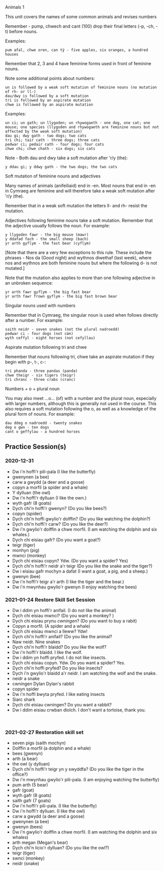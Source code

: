Animals 1

This unit covers the names of some common animals and revises numbers

Remember - pump, chwech and cant (100) drop their final letters (-p, -ch, -t) before nouns.

Examples:

    pum afal, chwe oren, can tŷ - five apples, six oranges, a hundred houses

Remember that 2, 3 and 4 have feminine forms used in front of feminine nouns.

Note some additional points about numbers:

    un is followed by a weak soft mutation of feminine nouns (no mutation of rh- or ll-)
    dau/dwy is followed by a soft mutation
    tri is followed by an aspirate mutation
    chwe is followed by an aspirate mutation

Examples:

    un ci; un gath; un llygoden; un rhywogaeth - one dog, one cat; one mouse; one species (llygoden and rhywogaeth are feminine nouns but not affected by the weak soft mutation)
    dau gi; dwy gath - two dogs; two cats
    tri chi; tair cath - three dogs; three cats
    pedwar ci; pedair cath - four dogs; four cats
    chwe chi; chwe chath - six dogs; six cats

Note - Both dau and dwy take a soft mutation after 'r/y (the):

    y ddau gi; y ddwy gath - the two dogs; the two cats

Soft mutation of feminine nouns and adjectives

Many names of animals (anifeiliaid) end in -en. Most nouns that end in -en in Cymraeg are feminine and will therefore take a weak soft mutation after 'r/y (the).

Remember that in a weak soft mutation the letters ll- and rh- resist the mutation.

Adjectives following feminine nouns take a soft mutation. Remember that the adjective usually follows the noun. For example:

    y llygoden fawr - the big mouse (mawr)
    y ddafad fach - the small sheep (bach)
    yr arth gyflym - the fast bear (cyflym)

[Note that there are a very few exceptions to this rule. These include the phrases - Nos da (Good night) and wythnos diwethaf (last week), where nos and wythnos are both feminine nouns but where the following d- is not mutated.]

Note that the mutation also applies to more than one following adjective in an unbroken sequence:

    yr arth fawr gyflym - the big fast bear
    yr arth fawr frown gyflym - the big fast brown bear

Singular nouns used with numbers

Remember that in Cymraeg, the singular noun is used when follows directly after a number. For example:

    saith neidr - seven snakes (not the plural nadroedd)
    pedwar ci - four dogs (not cŵn)
    wyth ceffyl - eight horses (not cefyllau)

Aspirate mutation following tri and chwe

Remember that nouns following tri, chwe take an aspirate mutation if they begin with p-, t-, c-:

    tri phanda - three pandas (panda)
    chwe theigr - six tigers (teigr)
    tri chranc - three crabs (cranc)

Numbers + o + plural noun

You may also meet ...o... (of) with a number and the plural noun, especially with larger numbers, although this is generally not used in the course. This also requires a soft mutation following the o, as well as a knowledge of the plural form of nouns. For example:

    dau ddeg o nadroedd - twenty snakes
    deg o gŵn - ten dogs
    cant o geffylau - a hundred horses

## Practice Session(s)
### 2020-12-31
* Dw i'n hoffi'r pili-pala (I like the butterfly)
* gwenynen (a bee)
* carw a gwydd (a deer and a goose)
* copyn a morfil (a spider and a whale)
* Y dylluan (the owl)
* Dw i'n hoffi'r dylluan (I like the own.)
* wyth gafr (8 goats)
* Dych chi'n hoffi'r gwenyn? (Do you like bees?)
* copyn (spider)
* Dych chi'n hoffi gwylio'r dolffin? (Do you like watching the dolphin?)
* Dych chi'n hoffi'r carw? (Do you like the deer?)
* Dw i'n gwylio'r dolffin a chwe morfil. (I am watching the dolphin and six whales.)
* Dych chi eisiau gafr? (Do you want a goat?)
* teigr (tiger)
* monhyn (pig)
* mwnci (monkey)
* Dych chi eisiau copyn?  Ydw. (Do you want a spider? Yes)
* Dych chi'n hoffi'r neidr a'r teigr (Do you like the snake and the tiger?)
* Dw i eisiau gafr mochyn a dafat (I want a goat, a pig, and a sheep.)
* gwenyn (bee)
* Dw i'n hoffi'r teigr a'r arth (I like the tiger and the bear.)
* Dw i'n mwynhau gwylio'r gwenyn (I enjoy watching the bees)


### 2021-01-24 Restore Skill Set Session 
* Dw i ddim yn hoffi'r anifail. (I do not like the animal)
* Dych chi eisiau mwnci? (Do you want a monkey? )
* Dych chi eisiau prynu _cwningen_? (Do you want to buy a rabit) 
* Copyn a morfil. (A spider and a whale)
* Dych chi eisiau mwnci a lleww? Ydw! 
* Dych chi'n hoffi'r anifail? (Do you like the animal? 
* Naw neidr. Nine snakes 
* Dych chi'n hoffi'r blaidd?  Do you like the wolf?
* Dw i'n hoffi'r blaidd. I like the wolf. 
* Dw i ddim yn hoffi pryfed. I do not like insects.
* Dych chi eisiau copyn. Ydw. Do you want a spider? Yes. 
* Dych chi'n hoffi pryfed? Do you like insects?
* Dych i'n gwylio'r blaidd a'r neidr. I am watching the wolf and the snake. 
* neidr a snake 
* cwningen Dylan Dylan's rabbit 
* copyn spider 
* Dw i'n hoffi bwyta pryfed. I like eating insects 
* Siarc shark 
* Dych chi eisiau cwningen? Do you want a rabbit?
* Dw i ddim eisiau crwban diolch. I don't want a tortoise, thank you. 
<br>

### 2021-02-27 Restoration skill set 
* seven pigs (saith mochyn) 
* Dolffin a morfil (a dolphin and a whale)
* bees (gwenyn)
* arth (a bear)
* the owl (y dylluan)
* Dych chi'n hoffi'r teigr yn y swyddfa? (Do you like the tiger in the office?)
* Dw i'n mwynhau gwylio'r pili-pala. (I am enjoying watching the butterfly)
* pum arth (5 bear)
* gafr (goat)
* wyth gafr (8 goats) 
* saith gafr (7 goats)
* Dw i'n hoffi'r pili-pala. (I like the butterfly)
* Dw i'n hoffi'r dylluan. (I like the owl) 
* carw a gwydd (a deer and a goose)
* gwenynen (a bee)
* gwenyn (bees) 
* Dw i'n gwylio'r dolffin a chwe morfil. (I am watching the dolphin and six whales)
* arth megan (Megan's bear)
* Dych chi'n licio'r dylluan? (Do you like the owl?)
* teigr (tiger)
* swnci (monkey)
* neidr (snake)

